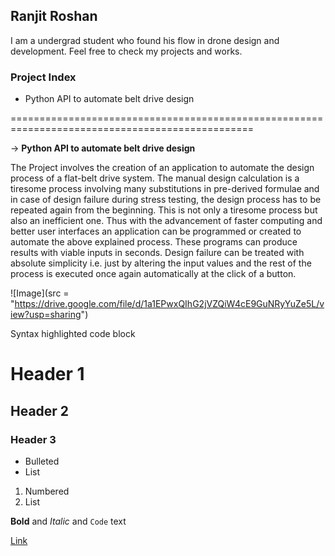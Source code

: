 ## Ranjit Roshan

I am a undergrad student who found his flow in drone design and development. Feel free to check my projects and works.


### Project Index

* Python API to automate belt drive design

================================================================================================

-> **Python API to automate belt drive design**

The Project involves the creation of an application to automate the design process of a flat-belt drive system. The manual design calculation is a tiresome process involving many substitutions in pre-derived formulae and in case of design failure during stress testing, the design process has to be repeated again from the beginning. This is not only a tiresome process but also an inefficient one. Thus with the advancement of faster computing and better user interfaces an application can be programmed or created to automate the above explained process. These programs can produce results with viable inputs in seconds. Design failure can be treated with absolute simplicity i.e. just by altering the input values and the rest of the process is executed once again automatically at the click of a button.

![Image](src = "https://drive.google.com/file/d/1a1EPwxQIhG2jVZQiW4cE9GuNRyYuZe5L/view?usp=sharing")

Syntax highlighted code block

# Header 1
## Header 2
### Header 3

- Bulleted
- List

1. Numbered
2. List

**Bold** and _Italic_ and `Code` text

[Link](url) 

